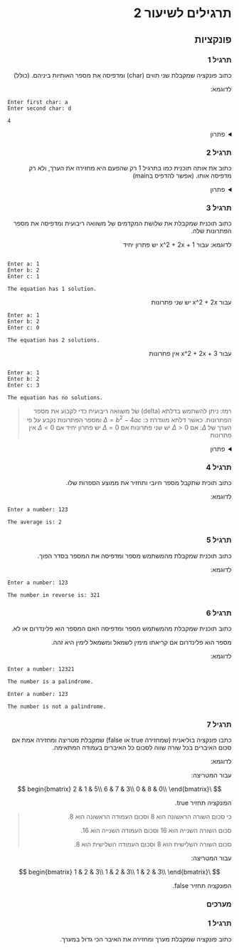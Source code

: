 <div dir="auto">

# תרגילים לשיעור 2

## פונקציות

### תרגיל 1

כתוב פונקציה שמקבלת שני תווים (char) ומדפיסה את מספר האותיות ביניהם. (כולל)

לדוגמא:

<div dir='ltr'>

```
Enter first char: a
Enter second char: d

4
```

</div>

<details>
<summary>פתרון</summary>

<div dir='ltr'>

```java
import java.util.Scanner;

public class Main {

    public static void countChars(char first, char second) {
        System.out.println(second - first + 1);
    }

    public static void main(String[] args) {
        Scanner scanner = new Scanner(System.in);

        System.out.println("Enter first char: ");
        char first = scanner.next().charAt(0);

        System.out.println("Enter second char: ");
        char second = scanner.next().charAt(0);

        countChars(first, second);
    }
}
```

</div>

</details>

### תרגיל 2

כתוב את אותה תוכנית כמו בתרגיל 1 רק שהפעם היא מחזירה את הערך, ולא רק מדפיסה אותו. (אפשר להדפיס בmain)

<details>
<summary>פתרון</summary>

<div dir='ltr'>

```java

import java.util.Scanner;

public class Main {

    public static int countChars(char first, char second) {
        return second - first + 1;
    }

    public static void main(String[] args) {
        Scanner scanner = new Scanner(System.in);

        System.out.println("Enter first char: ");
        char first = scanner.next().charAt(0);

        System.out.println("Enter second char: ");
        char second = scanner.next().charAt(0);

        System.out.println(countChars(first, second));
    }
}
```

</div>

</details>

### תרגיל 3

כתוב תוכנית שמקבלת את שלושת המקדמים של משוואה ריבועית ומדפיסה את מספר הפתרונות שלה.

לדוגמא:
עבור x^2 + 2x + 1 יש פתרון יחיד
<div dir='ltr'>

```

Enter a: 1
Enter b: 2
Enter c: 1

The equation has 1 solution.
```

</div>

עבור x^2 + 2x יש שני פתרונות

<div dir='ltr'>

```
Enter a: 1
Enter b: 2
Enter c: 0

The equation has 2 solutions.
```

</div>

עבור x^2 + 2x + 3 אין פתרונות

<div dir='ltr'>

```

Enter a: 1
Enter b: 2
Enter c: 3

The equation has no solutions.
```

</div>


> רמז: ניתן להשתמש בדלתא (delta) של משוואה ריבועית כדי לקבוע את מספר הפתרונות.
> כאשר דלתא מוגדרת כ:
> $\Delta = b^2 - 4ac$
> ומספר הפתרונות נקבע על פי הערך של $\Delta$:
> אם $\Delta > 0$ יש שני פתרונות
> אם $\Delta = 0$ יש פתרון יחיד
> אם $\Delta < 0$ אין פתרונות


<details>
<summary>פתרון</summary>

<div dir='ltr'>

```java

import java.util.Scanner;

public class Main {

    public static void countSolutions(int a, int b, int c) {
        double delta = b * b - 4 * a * c;

        if (delta > 0) {
            System.out.println("The equation has 2 solutions.");
        } else if (delta == 0) {
            System.out.println("The equation has 1 solution.");
        } else {
            System.out.println("The equation has no solutions.");
        }
    }

    public static void main(String[] args) {
        Scanner scanner = new Scanner(System.in);

        System.out.println("Enter a: ");
        int a = scanner.nextInt();

        System.out.println("Enter b: ");
        int b = scanner.nextInt();

        System.out.println("Enter c: ");
        int c = scanner.nextInt();

        countSolutions(a, b, c);
    }
}
```

</div>

</details>

### תרגיל 4

כתוב תוכית שתקבל מספר חיובי ותחזיר את ממוצע הספרות שלו.

לדוגמא:

<div dir='ltr'>

```
Enter a number: 123

The average is: 2
```

</div>

### תרגיל 5

כתוב תוכנית שמקבלת מהמשתמש מספר ומדפיסה את המספר בסדר הפוך.

לדוגמא:

<div dir='ltr'>

```
Enter a number: 123

The number in reverse is: 321
```

</div>

### תרגיל 6

כתוב תוכנית שמקבלת מהמשתמש מספר ומדפיסה האם המספר הוא פלינדרום או לא.

מספר הוא פלינדרום אם קריאתו מימין לשמאל ומשמאל לימין היא זהה.

לדוגמא:

<div dir='ltr'>

```
Enter a number: 12321

The number is a palindrome.
```

```
Enter a number: 123

The number is not a palindrome.
```

</div>

### תרגיל 7

כתבו פונקציה בוליאנית (שמחזירה true או false) שמקבלת מטריצה ומחזירה אמת אם סכום האיברים בכל שורה שווה לסכום כל האיברים
בעמודה המתאימה.

לדוגמא:

עבור המטריצה:

$$
\begin{bmatrix}
2 & 1 & 5\\
6 & 7 & 3\\
0 & 8 & 0\\
\end{bmatrix}
$$

הפונקציה תחזיר true.

> כי סכום השורה הראשונה הוא 8 וסכום העמודה הראשונה הוא 8.
>
> סכום השורה השנייה הוא 16 וסכום העמודה השנייה הוא 16.
>
> סכום השורה השלישית הוא 8 וסכום העמודה השלישית הוא 8.

עבור המטריצה:

$$
\begin{bmatrix}
1 & 2 & 3\\
1 & 2 & 3\\
1 & 2 & 3\\
\end{bmatrix}
$$

הפונקציה תחזיר false.

### מערכים

### תרגיל 1

כתוב פונקציה שמקבלת מערך ומחזירה את האיבר הכי גדול במערך.



</div>
